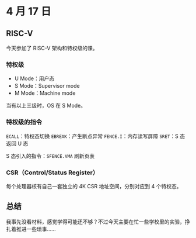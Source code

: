 # 4 月 17 日

## RISC-V

今天参加了 RISC-V 架构和特权级的课。

### 特权级

- U Mode：用户态
- S Mode：Supervisor mode
- M Mode：Machine mode

当有以上三级时，OS 在 S Mode。

### 特权级的指令

```ECALL```：特权态切换
```EBREAK```：产生断点异常
```FENCE.I```：内存读写屏障
```SRET```：S 态返回 U 态

S 态引入的指令：```SFENCE.VMA``` 刷新页表

### CSR（Control/Status Register）

每个处理器核有自己一套独立的 4K CSR 地址空间，分别对应到 4 个特权态。

## 总结

我事先没看材料，感觉学得可能还不够？不过今天主要在忙一些学校里的实验，挣扎着推进一些琐事……